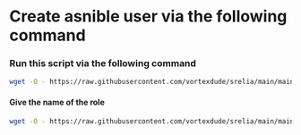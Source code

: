 # Create asnible user via  the following command


### Run this script via the following command

``` bash
wget -O - https://raw.githubusercontent.com/vortexdude/srelia/main/main.sh | bash

```

#### Give the name of the role

``` bash
wget -O - https://raw.githubusercontent.com/vortexdude/srelia/main/main.sh | bash -s newuser
```
